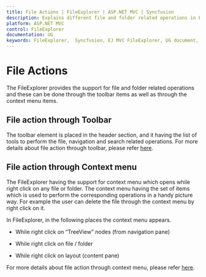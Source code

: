 ```yaml
---
title: File Actions | FileExplorer | ASP.NET MVC | Syncfusion
description: Explains different file and folder related operations in FileExplorer control.
platform: ASP.NET MVC
control: FileExplorer
documentation: UG
keywords: FileExplorer,  Syncfusion, EJ MVC FileExplorer, UG document, File actions
---
```

# File Actions

The FileExplorer provides the support for file and folder related operations and these can be done through the toolbar items as well as through the context menu items.

## File action through Toolbar

The toolbar element is placed in the header section, and it having the list of tools to perform the file, navigation and search related operations.
For more details about file action through toolbar, please refer [here](toolbar).

## File action through Context menu

The FileExplorer having the support for context menu which opens while right click on any file or folder. The context menu having the set of items which is used to perform the corresponding operations in a handy picture way. For example the user can delete the file through the context menu by right click on it.

In FileExplorer, in the following places the context menu appears.

* While right click on “TreeView” nodes (from navigation pane)

* While right click on file / folder

* While right click on layout (content pane)

For more details about file action through context menu, please refer [here](context-menu).
